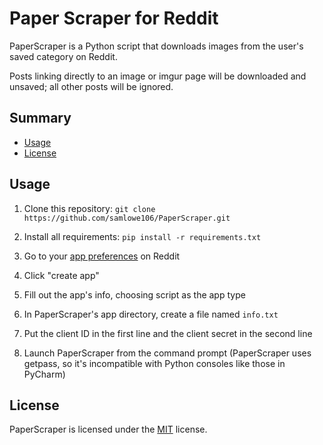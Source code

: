 # Paper Scraper for Reddit
PaperScraper is a Python script that downloads images from the user's saved category on Reddit.

Posts linking directly to an image or imgur page will be downloaded and unsaved; all other posts will be ignored.

## Summary

   - [Usage](#usage)
   - [License](#license)

## Usage

1. Clone this repository: ``` git clone https://github.com/samlowe106/PaperScraper.git ```

2. Install all requirements: ``` pip install -r requirements.txt ```

3. Go to your [app preferences](https://www.reddit.com/prefs/apps/) on Reddit

4. Click "create app"

5. Fill out the app's info, choosing script as the app type

6. In PaperScraper's app directory, create a file named ```info.txt```

7. Put the client ID in the first line and the client secret in the second line

8. Launch PaperScraper from the command prompt (PaperScraper uses getpass, so it's incompatible with Python consoles like those in PyCharm)

## License

PaperScraper is licensed under the [MIT](https://github.com/samlowe106/PaperScraper/blob/master/LICENSE) license.
